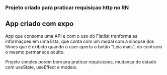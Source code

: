 ### Projeto criado para praticar requisiçao http no RN

## App criado com expo

App que consome uma API e com o uso do Flatlist tranforma as informaçoes em uma lista, que conta com um modal com a sinopse dos filmes que é exibido quando o user aperta o botão "Leia mais", do contrario o mesmo permanece oculto.

Projeto simples porem bom pra praticar requisiçoes, mudança de estado com useState, useEffect e modais.
